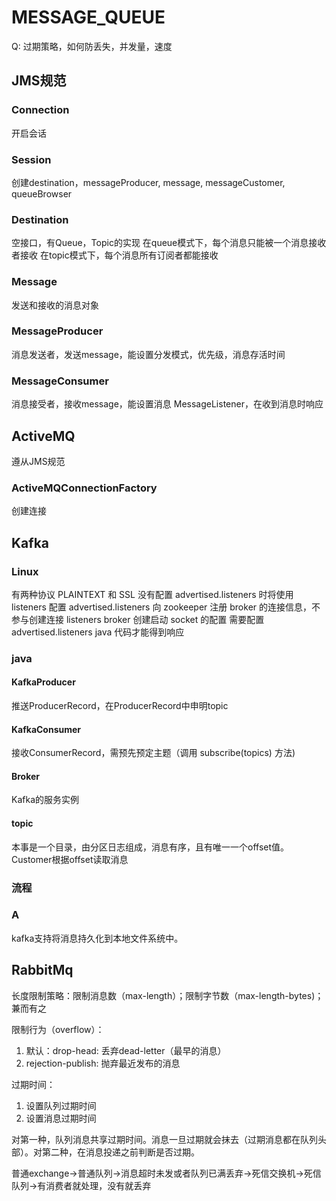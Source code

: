 # MESSAGE_QUEUE
Q: 过期策略，如何防丢失，并发量，速度
## JMS规范
### Connection
开启会话
### Session
创建destination，messageProducer, message, messageCustomer, queueBrowser
### Destination
空接口，有Queue，Topic的实现
在queue模式下，每个消息只能被一个消息接收者接收
在topic模式下，每个消息所有订阅者都能接收
### Message
发送和接收的消息对象
### MessageProducer
消息发送者，发送message，能设置分发模式，优先级，消息存活时间
### MessageConsumer
消息接受者，接收message，能设置消息 MessageListener，在收到消息时响应

## ActiveMQ
遵从JMS规范
### ActiveMQConnectionFactory
创建连接


## Kafka
### Linux

有两种协议 PLAINTEXT 和 SSL
没有配置 advertised.listeners 时将使用 listeners 配置
advertised.listeners 向 zookeeper 注册 broker 的连接信息，不参与创建连接
listeners broker 创建启动 socket 的配置
需要配置 advertised.listeners java 代码才能得到响应

### java
#### KafkaProducer
推送ProducerRecord，在ProducerRecord中申明topic
#### KafkaConsumer
接收ConsumerRecord，需预先预定主题（调用 subscribe(topics) 方法)
#### Broker
Kafka的服务实例
#### topic
本事是一个目录，由分区日志组成，消息有序，且有唯一一个offset值。Customer根据offset读取消息

### 流程

### A
kafka支持将消息持久化到本地文件系统中。

## RabbitMq
长度限制策略：限制消息数（max-length）；限制字节数（max-length-bytes)；兼而有之

限制行为（overflow）：

1. 默认：drop-head: 丢弃dead-letter（最早的消息）
2. rejection-publish: 抛弃最近发布的消息

过期时间：

1. 设置队列过期时间
2. 设置消息过期时间

对第一种，队列消息共享过期时间。消息一旦过期就会抹去（过期消息都在队列头部）。对第二种，在消息投递之前判断是否过期。

普通exchange->普通队列->消息超时未发或者队列已满丢弃->死信交换机->死信队列->有消费者就处理，没有就丢弃
